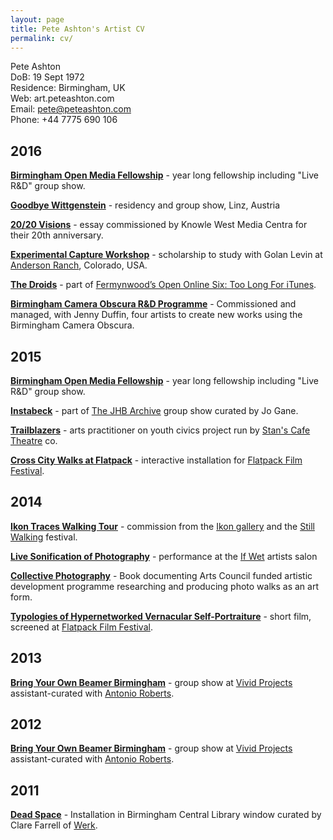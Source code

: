 ```yaml
---
layout: page
title: Pete Ashton's Artist CV
permalink: cv/
---
```


Pete Ashton  DoB: 19 Sept 1972  Residence: Birmingham, UK  Web: art.peteashton.com  Email: pete@peteashton.com  Phone: +44 7775 690 106  

## 2016

**[Birmingham Open Media Fellowship](http://www.bom.org.uk/bom-fellows/)** - year long fellowship including "Live R&D" group show.

**[Goodbye Wittgenstein](http://art.peteashton.com/goodbye-wittgenstein/)** - residency and group show, Linz, Austria

**[20/20 Visions](http://art.peteashton.com/kwmc/)** - essay commissioned by Knowle West Media Centra for their 20th anniversary.

**[Experimental Capture Workshop](http://golancourses.net/capture2016/)** - scholarship to study with Golan Levin at [Anderson Ranch](https://www.andersonranch.org), Colorado, USA. 
**[The Droids](http://art.peteashton.com/the-droids/)** - part of [Fermynwood’s Open Online Six: Too Long For iTunes](http://www.fermynwoods.co.uk/current-programme/open-online-six/).

**[Birmingham Camera Obscura R&D Programme](http://bhamobscura.com/artworks/)** - Commissioned and managed, with Jenny Duffin, four artists to create new works using the Birmingham Camera Obscura.

## 2015

**[Birmingham Open Media Fellowship](http://www.bom.org.uk/bom-fellows/)** - year long fellowship including "Live R&D" group show.
**[Instabeck](http://art.peteashton.com/instabeck)** - part of [The JHB Archive](http://www.jogane.co.uk/projects/286/lost-sculpture-the-jhb-archive/) group show curated by Jo Gane.

**[Trailblazers](http://www.stanscafe.co.uk/trailblazers.html)** - arts practitioner on youth civics project run by [Stan's Cafe Theatre](http://www.stanscafe.co.uk) co.

**[Cross City Walks at Flatpack](http://art.peteashton.com/xcw-flatpack/)** - interactive installation for [Flatpack Film Festival](http://flatpackfestival.org.uk).## 2014
**[Ikon Traces Walking Tour](http://art.peteashton.com/ikon-traces/)** - commission from the [Ikon gallery](https://ikon-gallery.org) and the [Still Walking](http://www.stillwalking.org) festival.

**[Live Sonification of Photography](http://art.peteashton.com/live-sonification-photography/)** - performance at the [If Wet](http://www.ifwet.org.uk/documentation/if-wet-19-photo-documentation/) artists salon

**[Collective Photography](https://leanpub.com/collectivephotography)** - Book documenting Arts Council funded artistic development programme researching and producing photo walks as an art form. 

**[Typologies of Hypernetworked Vernacular Self-Portraiture](https://vimeo.com/90148397)** - short film, screened at [Flatpack Film Festival](http://flatpackfestival.org.uk).

## 2013

**[Bring Your Own Beamer Birmingham](http://byobbirmingham.tumblr.com)** - group show at [Vivid Projects](http://www.vividprojects.org.uk) assistant-curated with [Antonio Roberts](http://www.hellocatfood.com).


## 2012

**[Bring Your Own Beamer Birmingham](http://byobbirmingham.tumblr.com)** - group show at [Vivid Projects](http://www.vividprojects.org.uk) assistant-curated with [Antonio Roberts](http://www.hellocatfood.com).

## 2011

**[Dead Space](https://www.flickr.com/photos/peteashton/albums/72157626551649992)** - Installation in Birmingham Central Library window curated by Clare Farrell of [Werk](http://www.werk.org.uk).	